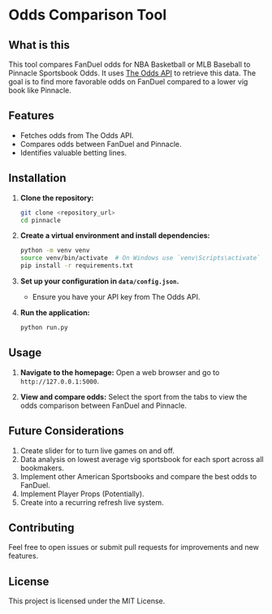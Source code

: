 # Odds Comparison Tool

## What is this
This tool compares FanDuel odds for NBA Basketball or MLB Baseball to Pinnacle Sportsbook Odds. It uses [The Odds API](https://the-odds-api.com/liveapi/guides/v4/) to retrieve this data. The goal is to find more favorable odds on FanDuel compared to a lower vig book like Pinnacle.

## Features
- Fetches odds from The Odds API.
- Compares odds between FanDuel and Pinnacle.
- Identifies valuable betting lines.

## Installation

1. **Clone the repository:**
    ```bash
    git clone <repository_url>
    cd pinnacle
    ```

2. **Create a virtual environment and install dependencies:**
    ```bash
    python -m venv venv
    source venv/bin/activate  # On Windows use `venv\Scripts\activate`
    pip install -r requirements.txt
    ```

3. **Set up your configuration in `data/config.json`.**
   - Ensure you have your API key from The Odds API.

4. **Run the application:**
    ```bash
    python run.py
    ```

## Usage

1. **Navigate to the homepage:**
   Open a web browser and go to `http://127.0.0.1:5000`.

2. **View and compare odds:**
   Select the sport from the tabs to view the odds comparison between FanDuel and Pinnacle.

## Future Considerations
1. Create slider for to turn live games on and off.
2. Data analysis on lowest average vig sportsbook for each sport across all bookmakers. 
3. Implement other American Sportsbooks and compare the best odds to FanDuel.
4. Implement Player Props (Potentially).
5. Create into a recurring refresh live system.
## Contributing

Feel free to open issues or submit pull requests for improvements and new features.

## License

This project is licensed under the MIT License.
